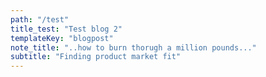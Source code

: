 ```yaml
---
path: "/test"
title_test: "Test blog 2"
templateKey: "blogpost"
note_title: "..how to burn thorugh a million pounds..."
subtitle: "Finding product market fit"
---
```

